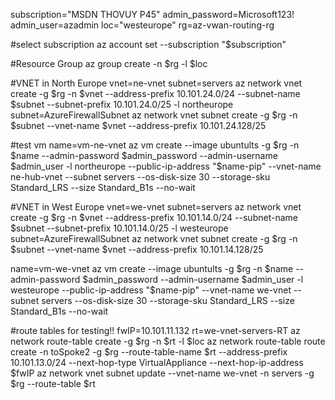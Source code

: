 subscription="MSDN THOVUY P45"
admin_password=Microsoft123!
admin_user=azadmin
loc="westeurope"
rg=az-vwan-routing-rg

#select subscription
az account set --subscription "$subscription"

#Resource Group
az group create -n $rg -l $loc

#VNET in North Europe
vnet=ne-vnet
subnet=servers
az network vnet create -g $rg -n $vnet --address-prefix 10.101.24.0/24 --subnet-name $subnet --subnet-prefix 10.101.24.0/25 -l northeurope
subnet=AzureFirewallSubnet
az network vnet subnet create -g $rg -n $subnet --vnet-name $vnet --address-prefix 10.101.24.128/25

#test vm
name=vm-ne-vnet
az vm create --image ubuntults -g $rg -n $name --admin-password $admin_password --admin-username $admin_user -l northeurope --public-ip-address "$name-pip" --vnet-name ne-hub-vnet --subnet servers --os-disk-size 30 --storage-sku Standard_LRS --size Standard_B1s --no-wait

#VNET in West Europe
vnet=we-vnet
subnet=servers
az network vnet create -g $rg -n $vnet --address-prefix 10.101.14.0/24 --subnet-name $subnet --subnet-prefix 10.101.14.0/25 -l westeurope
subnet=AzureFirewallSubnet
az network vnet subnet create -g $rg -n $subnet --vnet-name $vnet --address-prefix 10.101.14.128/25

name=vm-we-vnet
az vm create --image ubuntults -g $rg -n $name --admin-password $admin_password --admin-username $admin_user -l westeurope --public-ip-address "$name-pip" --vnet-name we-vnet --subnet servers --os-disk-size 30 --storage-sku Standard_LRS --size Standard_B1s --no-wait

#route tables for testing!!
fwIP=10.101.11.132
rt=we-vnet-servers-RT
az network route-table create -g $rg -n $rt -l $loc
az network route-table route create -n toSpoke2 -g $rg --route-table-name $rt --address-prefix 10.101.13.0/24  --next-hop-type VirtualAppliance  --next-hop-ip-address $fwIP
az network vnet subnet update --vnet-name we-vnet -n servers -g $rg  --route-table $rt
